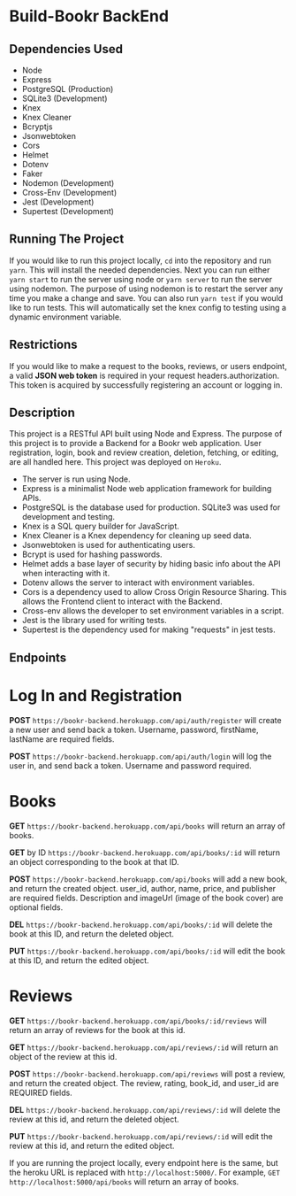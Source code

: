 # Build-Bookr BackEnd

## Dependencies Used

- Node
- Express
- PostgreSQL (Production)
- SQLite3 (Development)
- Knex
- Knex Cleaner
- Bcryptjs
- Jsonwebtoken
- Cors
- Helmet
- Dotenv
- Faker
- Nodemon (Development)
- Cross-Env (Development)
- Jest (Development)
- Supertest (Development)

## Running The Project

If you would like to run this project locally, `cd` into the repository and run `yarn`. This will install the needed dependencies. Next you can run either `yarn start` to run the server using node or `yarn server` to run the server using nodemon. The purpose of using nodemon is to restart the server any time you make a change and save. You can also run `yarn test` if you would like to run tests. This will automatically set the knex config to testing using a dynamic environment variable.

## Restrictions

If you would like to make a request to the books, reviews, or users endpoint, a valid **JSON web token** is required in your request headers.authorization. This token is acquired by successfully registering an account or logging in.

## Description

This project is a RESTful API built using Node and Express. The purpose of this project is to provide a Backend for a Bookr web application. User registration, login, book and review creation, deletion, fetching, or editing, are all handled here. This project was deployed on `Heroku`.

- The server is run using Node.
- Express is a minimalist Node web application framework for building APIs.
- PostgreSQL is the database used for production. SQLite3 was used for development and testing.
- Knex is a SQL query builder for JavaScript.
- Knex Cleaner is a Knex dependency for cleaning up seed data.
- Jsonwebtoken is used for authenticating users.
- Bcrypt is used for hashing passwords.
- Helmet adds a base layer of security by hiding basic info about the API when interacting with it.
- Dotenv allows the server to interact with environment variables.
- Cors is a dependency used to allow Cross Origin Resource Sharing. This allows the Frontend client to interact with the Backend.
- Cross-env allows the developer to set environment variables in a script.
- Jest is the library used for writing tests.
- Supertest is the dependency used for making "requests" in jest tests.

## Endpoints

# Log In and Registration

**POST** `https://bookr-backend.herokuapp.com/api/auth/register` will create a new user and send back a token. Username, password, firstName, lastName are required fields.

**POST** `https://bookr-backend.herokuapp.com/api/auth/login` will log the user in, and send back a token. Username and password required.

# Books

**GET** `https://bookr-backend.herokuapp.com/api/books` will return an array of books.

**GET** by ID `https://bookr-backend.herokuapp.com/api/books/:id` will return an object corresponding to the book at that ID.

**POST** `https://bookr-backend.herokuapp.com/api/books` will add a new book, and return the created object. user_id, author, name, price, and publisher are required fields. Description and imageUrl (image of the book cover) are optional fields.

**DEL** `https://bookr-backend.herokuapp.com/api/books/:id` will delete the book at this ID, and return the deleted object.

**PUT** `https://bookr-backend.herokuapp.com/api/books/:id` will edit the book at this ID, and return the edited object.

# Reviews

**GET** `https://bookr-backend.herokuapp.com/api/books/:id/reviews` will return an array of reviews for the book at this id.

**GET** `https://bookr-backend.herokuapp.com/api/reviews/:id` will return an object of the review at this id.

**POST** `https://bookr-backend.herokuapp.com/api/reviews` will post a review, and return the created object. The review, rating, book_id, and user_id are REQUIRED fields.

**DEL** `https://bookr-backend.herokuapp.com/api/reviews/:id` will delete the review at this id, and return the deleted object.

**PUT** `https://bookr-backend.herokuapp.com/api/reviews/:id` will edit the review at this id, and return the edited object.

If you are running the project locally, every endpoint here is the same, but the heroku URL is replaced with `http://localhost:5000/`. For example, `GET` `http://localhost:5000/api/books` will return an array of books.
